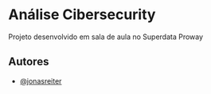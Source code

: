 # Análise Cibersecurity

Projeto desenvolvido em sala de aula no Superdata Proway


## Autores

- [@jonasreiter](https://github.com/jonas-reiter)

